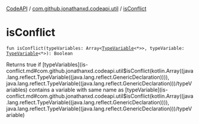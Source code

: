 [CodeAPI](../index.md) / [com.github.jonathanxd.codeapi.util](index.md) / [isConflict](.)

# isConflict

`fun isConflict(typeVariables: Array<`[`TypeVariable`](http://docs.oracle.com/javase/6/docs/api/java/lang/reflect/TypeVariable.html)`<*>>, typeVariable: `[`TypeVariable`](http://docs.oracle.com/javase/6/docs/api/java/lang/reflect/TypeVariable.html)`<*>): Boolean`

Returns true if [typeVariables](is-conflict.md#com.github.jonathanxd.codeapi.util$isConflict(kotlin.Array((java.lang.reflect.TypeVariable((java.lang.reflect.GenericDeclaration)))), java.lang.reflect.TypeVariable((java.lang.reflect.GenericDeclaration)))/typeVariables) contains a variable with same name as [typeVariable](is-conflict.md#com.github.jonathanxd.codeapi.util$isConflict(kotlin.Array((java.lang.reflect.TypeVariable((java.lang.reflect.GenericDeclaration)))), java.lang.reflect.TypeVariable((java.lang.reflect.GenericDeclaration)))/typeVariable)

